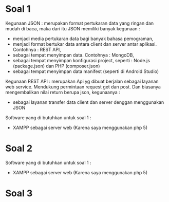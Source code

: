 # Soal 1

Kegunaan JSON : merupakan format pertukaran data yang ringan dan mudah di baca, maka dari itu JSON memiliki banyak kegunaan : 
- menjadi media pertukaran data bagi banyak bahasa pemograman,
- menjadi format bertukar data antara client dan server antar aplikasi. Contohnya : REST API,
- sebagai tempat menyimpan data. Contohnya : MongoDB, 
- sebagai tempat menyimpan konfigurasi project, seperti : Node.js (package.json) dan PHP (composer.json)
- sebagai tempat menyimpan data manifest (seperti di Android Studio)

Kegunaan REST API : merupakan Api yg dibuat berjalan sebagai layanan web service. Mendukung permintaan request get dan post. Dan biasanya mengembalikan nilai return berupa json, kegunaanya :
- sebagai layanan transfer data client dan server denggan menggunakan JSON 

Software yang di butuhkan untuk soal 1 : 
- XAMPP sebagai server web (Karena saya menggunakan php 5)

# Soal 2
Software yang di butuhkan untuk soal 1 : 
- XAMPP sebagai server web (Karena saya menggunakan php 5)

# Soal 3
